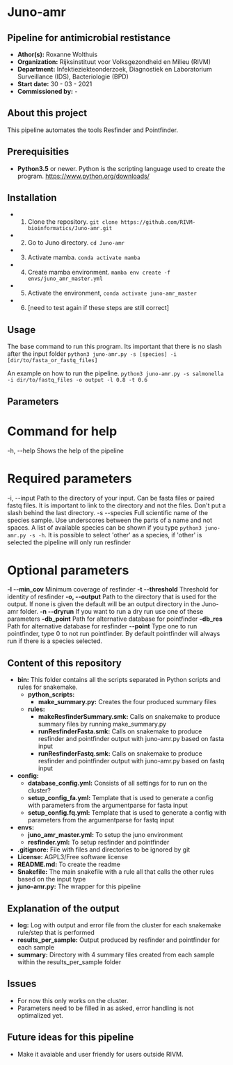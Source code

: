 # Juno-amr
## Pipeline for antimicrobial restistance

* **Athor(s):**             Roxanne Wolthuis
* **Organization:**         Rijksinstituut voor Volksgezondheid en Milieu (RIVM)
* **Department:**           Infektieziekteonderzoek, Diagnostiek en Laboratorium Surveillance (IDS), Bacteriologie (BPD)
* **Start date:**           30 - 03 - 2021
* **Commissioned by:**      -

## About this project
This pipeline automates the tools Resfinder and Pointfinder.

## Prerequisities
* **Python3.5** or newer. Python is the scripting language used to create the program.
https://www.python.org/downloads/

## Installation
* 1. Clone the repository.
```git clone https://github.com/RIVM-bioinformatics/Juno-amr.git```

* 2. Go to Juno directory.
```cd Juno-amr```

* 3. Activate mamba.
```conda activate mamba```

* 4. Create mamba environment.
```mamba env create -f envs/juno_amr_master.yml```

* 5. Activate the environment,
```conda activate juno-amr_master```

* 6. [need to test again if these steps are still correct]

## Usage
The base command to run this program. Its important that there is no slash after the input folder
```python3 juno-amr.py -s [species] -i [dir/to/fasta_or_fastq_files]```

An example on how to run the pipeline.
```python3 juno-amr.py -s salmonella -i dir/to/fastq_files -o output -l 0.8 -t 0.6```


## Parameters
# Command for help
-h, --help      Shows the help of the pipeline

# Required parameters
-i, --input     Path to the directory of your input. Can be fasta files or paired fastq files. It is important to link to the directory and not the files. Don't put a slash behind the last directory.
-s --species    Full scientific name of the species sample. Use underscores between the parts of a name and not spaces. A list of available species can be shown if you type ```python3 juno-amr.py -s -h```. It is possible to select 'other' as a species, if 'other' is selected the pipeline will only run resfinder

# Optional parameters
**-l --min_cov**    Minimum coverage of resfinder
**-t --threshold**  Threshold for identity of resfinder
**-o, --output**    Path to the directory that is used for the output. If none is given the default will be an output directory in the Juno-amr folder.
**-n --dryrun**     If you want to run a dry run use one of these parameters
**-db_point**       Path for alternative database for pointfinder
**-db_res**         Path for alternative database for resfinder
**--point**         Type one to run pointfinder, type 0 to not run pointfinder. By default pointfinder will always run if there is a species selected.

## Content of this repository
* **bin:**
    This folder contains all the scripts separated in Python scripts and rules for snakemake.
    * **python_scripts:**
        * **make_summary.py:** Creates the four produced summary files
    * **rules:**
        * **makeResfinderSummary.smk:** Calls on snakemake to produce summary files by running make_summary.py
        * **runResfinderFasta.smk:** Calls on snakemake to produce resfinder and pointfinder output with juno-amr.py based on fasta input
        * **runResfinderFastq.smk:** Calls on snakemake to produce resfinder and pointfinder output with juno-amr.py based on fastq input
* **config:**
    * **database_config.yml:** Consists of all settings for to run on the cluster?
    * **setup_config_fa.yml:** Template that is used to generate a config with parameters from the argumentparse for fasta input
    * **setup_config.fq.yml:** Template that is used to generate a config with parameters from the argumentparse for fastq input
* **envs:**
    * **juno_amr_master.yml:** To setup the juno environment
    * **resfinder.yml:** To setup resfinder and pointfinder
* **.gitignore:** File with files and directories to be ignored by git
* **License:** AGPL3/Free software license
* **README.md:** To create the readme
* **Snakefile:** The main snakefile with a rule all that calls the other rules based on the input type
* **juno-amr.py:** The wrapper for this pipeline

## Explanation of the output
* **log:** Log with output and error file from the cluster for each snakemake rule/step that is performed
* **results_per_sample:** Output produced by resfinder and pointfinder for each sample
* **summary:** Directory with 4 summary files created from each sample within the results_per_sample folder

## Issues
* For now this only works on the cluster.
* Parameters need to be filled in as asked, error handling is not optimalized yet.

## Future ideas for this pipeline
* Make it avaiable and user friendly for users outside RIVM.